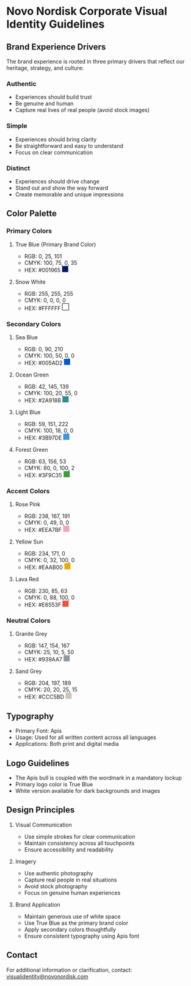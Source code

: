 # Novo Nordisk Corporate Visual Identity Guidelines

## Brand Experience Drivers

The brand experience is rooted in three primary drivers that reflect our heritage, strategy, and culture:

### Authentic
- Experiences should build trust
- Be genuine and human
- Capture real lives of real people (avoid stock images)

### Simple
- Experiences should bring clarity
- Be straightforward and easy to understand
- Focus on clear communication

### Distinct
- Experiences should drive change
- Stand out and show the way forward
- Create memorable and unique impressions

## Color Palette

### Primary Colors

1. True Blue (Primary Brand Color)
    - RGB: 0, 25, 101
    - CMYK: 100, 75, 0, 35
    - HEX: #001965 <span style="display:inline-block;width:16px;height:16px;background-color:#001965;"></span>

2. Snow White
    - RGB: 255, 255, 255
    - CMYK: 0, 0, 0, 0
    - HEX: #FFFFFF <span style="display:inline-block;width:16px;height:16px;background-color:#FFFFFF;border:1px solid #000;"></span>

### Secondary Colors

1. Sea Blue
    - RGB: 0, 90, 210
    - CMYK: 100, 50, 0, 0
    - HEX: #005AD2 <span style="display:inline-block;width:16px;height:16px;background-color:#005AD2;"></span>

2. Ocean Green
    - RGB: 42, 145, 139
    - CMYK: 100, 20, 55, 0
    - HEX: #2A918B <span style="display:inline-block;width:16px;height:16px;background-color:#2A918B;"></span>

3. Light Blue
    - RGB: 59, 151, 222
    - CMYK: 100, 18, 0, 0
    - HEX: #3B97DE <span style="display:inline-block;width:16px;height:16px;background-color:#3B97DE;"></span>

4. Forest Green
    - RGB: 63, 156, 53
    - CMYK: 80, 0, 100, 2
    - HEX: #3F9C35 <span style="display:inline-block;width:16px;height:16px;background-color:#3F9C35;"></span>

### Accent Colors

1. Rose Pink
    - RGB: 238, 167, 191
    - CMYK: 0, 49, 0, 0
    - HEX: #EEA7BF <span style="display:inline-block;width:16px;height:16px;background-color:#EEA7BF;"></span>

2. Yellow Sun
    - RGB: 234, 171, 0
    - CMYK: 0, 32, 100, 0
    - HEX: #EAAB00 <span style="display:inline-block;width:16px;height:16px;background-color:#EAAB00;"></span>

3. Lava Red
    - RGB: 230, 85, 63
    - CMYK: 0, 88, 100, 0
    - HEX: #E6553F <span style="display:inline-block;width:16px;height:16px;background-color:#E6553F;"></span>

### Neutral Colors

1. Granite Grey
    - RGB: 147, 154, 167
    - CMYK: 25, 10, 5, 50
    - HEX: #939AA7 <span style="display:inline-block;width:16px;height:16px;background-color:#939AA7;"></span>

2. Sand Grey
    - RGB: 204, 197, 189
    - CMYK: 20, 20, 25, 15
    - HEX: #CCC5BD <span style="display:inline-block;width:16px;height:16px;background-color:#CCC5BD;"></span>

## Typography

- Primary Font: Apis
- Usage: Used for all written content across all languages
- Applications: Both print and digital media

## Logo Guidelines

- The Apis bull is coupled with the wordmark in a mandatory lockup
- Primary logo color is True Blue
- White version available for dark backgrounds and images

## Design Principles

1. Visual Communication
    - Use simple strokes for clear communication
    - Maintain consistency across all touchpoints
    - Ensure accessibility and readability

2. Imagery
    - Use authentic photography
    - Capture real people in real situations
    - Avoid stock photography
    - Focus on genuine human experiences

3. Brand Application
    - Maintain generous use of white space
    - Use True Blue as the primary brand color
    - Apply secondary colors thoughtfully
    - Ensure consistent typography using Apis font

## Contact

For additional information or clarification, contact: visualidentity@novonordisk.com
